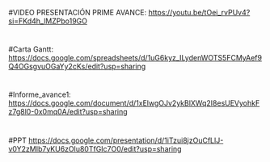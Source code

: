 #VIDEO PRESENTACIÓN PRIME AVANCE:
https://youtu.be/tOei_rvPUv4?si=FKd4h_lMZPbo19GO
#
#Carta Gantt:
https://docs.google.com/spreadsheets/d/1uG6kyz_ILydenWOTS5FCMyAef9Q4OGsgvuOGaYy2cKs/edit?usp=sharing
#
#Informe_avance1:
https://docs.google.com/document/d/1xElwgOJv2ykBlXWq2I8esUEVyohkFz7g8l0-0x0mq0A/edit?usp=sharing
#
#PPT
https://docs.google.com/presentation/d/1iTzui8jzOuCfLlJ-v0Y2zMIb7yKU6zOlu80TfGIc7O0/edit?usp=sharing
